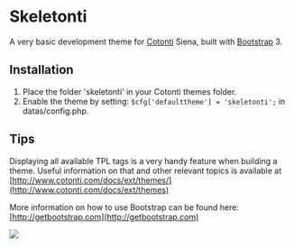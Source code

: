 # Skeletonti #
A very basic development theme for [Cotonti](http://www.cotonti.com/) Siena, built with [Bootstrap](http://getbootstrap.com/) 3.

## Installation ##
1. Place the folder 'skeletonti' in your Cotonti themes folder.
2. Enable the theme by setting: `$cfg['defaulttheme'] = 'skeletonti';` in datas/config.php.

## Tips ##
Displaying all available TPL tags is a very handy feature when building a theme.
Useful information on that and other relevant topics is available at [http://www.cotonti.com/docs/ext/themes/](http://www.cotonti.com/docs/ext/themes)

More information on how to use Bootstrap can be found here: [http://getbootstrap.com](http://getbootstrap.com)

![](http://www.cotonti.com/datas/photos/page_613.jpg)